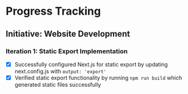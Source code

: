 # Progress Tracking

## Initiative: Website Development

### Iteration 1: Static Export Implementation

- [x] Successfully configured Next.js for static export by updating next.config.js with `output: 'export'`
- [x] Verified static export functionality by running `npm run build` which generated static files successfully
